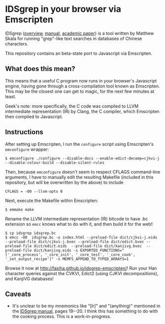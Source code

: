 IDSgrep in your browser via Emscripten
======================================

IDSgrep ([overview](http://tsukurimashou.sourceforge.jp/idsgrep.php.en), [manual](http://tsukurimashou.sourceforge.jp/idsgrep.pdf), [academic paper](http://arxiv.org/abs/1404.5585)) is a tool written by Matthew Skala for running "grep"-like text searches in databases of Chinese characters.

This repository contains an beta-state port to Javascript via Emscripten.

What does this mean?
--------------------
This means that a useful C program now runs in your browser's Javascript engine, having gone through a cross-compilation tool known as Emscripten. This may be the closest one can get to magic, for the next few minutes at least.

Geek's note: more specifically, the C code was compiled to LLVM intermediate representation (IR) by Clang, the C compiler, which Emscripten then compiled to Javascript.

Instructions
------------
After setting up Emscripten, I run the `configure` script using Emscripten's `emconfigure` wrapper:
```
$ emconfigure ./configure --disable-docs --enable-edict-decomp=cjkvi-j --disable-colour-build --disable-silent-rules
```

Then, because `emconfigure` doesn't seem to respect CFLAGS command-line arguments, I have to manually edit the resulting Makefile (included in this repository, but will be overwritten by the above) to include
```make
CFLAGS = -O0 --llvm-opts 0
```

Next, execute the Makefile within Emscripten:
```
$ emmake make
```

Rename the LLVM intermediate representation (IR) bitcode to have .bc extension so `emcc` knows what to do with it, and then build it for the web!:
```
$ cp idsgrep idsgrep.bc 
$ emcc -O0  idsgrep.bc -o index.html --preload-file dict/cjkvi-j.eids --preload-file dict/cjkvi-j.bvec --preload-file dict/edict.bvec --preload-file dict/edict.eids  --preload-file dict/kanjivg.bvec  --preload-file dict/kanjivg.eids -s EXPORTED_FUNCTIONS="['_core_process', '_core_init', '_core_test', '_core_cook', '_set_output_recipe']" -s MEMFS_APPEND_TO_TYPED_ARRAYS=1
```

Browse it now at http://fasiha.github.io/idsgrep-emscripten/! Run your Han character queries against the CVKVI, Edict2 (using CJKVI decompositions), and KanjiVG databases!

Caveats
-------
- It's unclear to be my mnemonics like "[lr]" and "(anything)" mentioned in the [IDSgrep manual](http://tsukurimashou.sourceforge.jp/idsgrep.pdf), pages 19--20. I think this has something to do with the cooking process. This is a work-in-progress.



